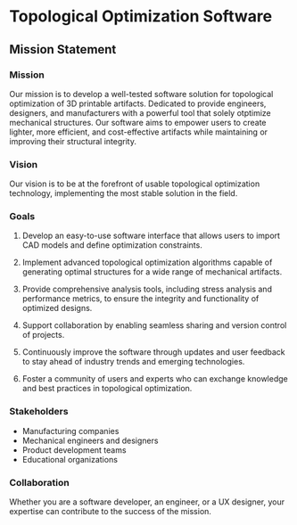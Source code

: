 # Topological Optimization Software

## Mission Statement

### Mission

Our mission is to develop a well-tested software solution for topological optimization of 3D printable artifacts. 
Dedicated to provide engineers, designers, and manufacturers with a powerful tool that solely otptimize mechanical structures. 
Our software aims to empower users to create lighter, more efficient, and cost-effective artifacts while maintaining or 
improving their structural integrity.

### Vision

Our vision is to be at the forefront of usable topological optimization technology, implementing the most stable solution in the field.

### Goals

1. Develop an easy-to-use software interface that allows users to import CAD models and define optimization constraints.

2. Implement advanced topological optimization algorithms capable of generating optimal structures for a wide range of mechanical artifacts.

3. Provide comprehensive analysis tools, including stress analysis and performance metrics, to ensure the integrity and functionality of optimized designs.

4. Support collaboration by enabling seamless sharing and version control of projects.

5. Continuously improve the software through updates and user feedback to stay ahead of industry trends and emerging technologies.

6. Foster a community of users and experts who can exchange knowledge and best practices in topological optimization.

### Stakeholders

- Manufacturing companies
- Mechanical engineers and designers
- Product development teams
- Educational organizations

### Collaboration

Whether you are a software developer, an engineer, or a UX designer, your expertise can contribute to the success of the mission.